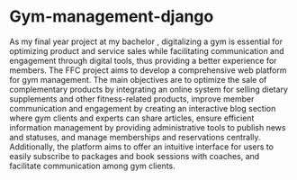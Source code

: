 # Gym-management-django
As my final year project at my bachelor , digitalizing a gym is essential for optimizing product and service sales while facilitating communication and engagement through digital tools, thus providing a better experience for members. The FFC project aims to develop a comprehensive web platform for gym management. The main objectives are to optimize the sale of complementary products by integrating an online system for selling dietary supplements and other fitness-related products, improve member communication and engagement by creating an interactive blog section where gym clients and experts can share articles, ensure efficient information management by providing administrative tools to publish news and statuses, and manage memberships and reservations centrally. Additionally, the platform aims to offer an intuitive interface for users to easily subscribe to packages and book sessions with coaches, and facilitate communication among gym clients.